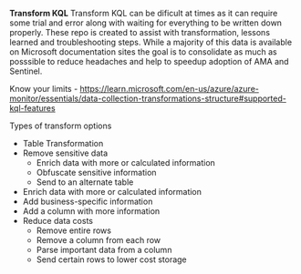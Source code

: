 **Transform KQL**
Transform KQL can be dificult at times as it can require some trial and error along with waiting for everything to be written down properly.  These repo is created to assist with transformation, lessons learned and troubleshooting steps.  While a majority of this data is available on Microsoft documentation sites the goal is to consolidate as much as posssible to reduce headaches and help to speedup adoption of AMA and Sentinel. 


Know your limits - https://learn.microsoft.com/en-us/azure/azure-monitor/essentials/data-collection-transformations-structure#supported-kql-features


Types of transform options 
* Table Transformation
* Remove sensitive data
  *  Enrich data with more or calculated information
  * Obfuscate sensitive information
  * Send to an alternate table
*  Enrich data with more or calculated information
  * Add business-specific information
  * Add a column with more information
* Reduce data costs
  * Remove entire rows
  * Remove a column from each row
  * Parse important data from a column
  * Send certain rows to lower cost storage
